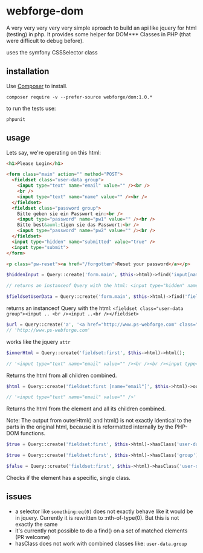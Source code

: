 webforge-dom
==========

A very very very very very simple aproach to build an api like jquery for html (testing) in php.
It provides some helper for DOM*** Classes in PHP (that were difficult to debug before).

uses the symfony CSSSelector class

## installation
Use [Composer](http://getcomposer.org) to install.
```
composer require -v --prefer-source webforge/dom:1.0.*
```

to run the tests use:
```
phpunit
```

## usage

Lets say, we're operating on this html:

```html
<h1>Please Login</h1>

<form class="main" action="" method="POST">
  <fieldset class="user-data group">
    <input type="text" name="email" value="" /><br />
    <br />
    <input type="text" name="name" value="" /><br />
  </fieldset>
  <fieldset class="password group">
    Bitte geben sie ein Passwort ein:<br />
    <input type="password" name="pw1" value="" /><br />
    Bitte best&auml;tigen sie das Passwort:<br />
    <input type="password" name="pw2" value="" /><br />
  </fieldset>
  <input type="hidden" name="submitted" value="true" />
  <input type="submit">
</form>

<p class="pw-reset"><a href="/forgotten">Reset your password</a></p>
```


```php
$hiddenInput = Query::create('form.main', $this->html)->find('input[name="submitted"]');

// returns an instanceof Query with the html: <input type="hidden" name="submitted" value="true" />
```

```php
$fieldsetUserData = Query::create('form.main', $this->html)->find('fieldset')->eq(0);
```
returns an instanceof Query with the html: `<fieldset class="user-data group"><input .. <br /><input ..<br /></fieldset>`

```php
$url = Query::create('a', '<a href="http://www.ps-webforge.com" class="def"></a>')->attr('href');
// 'http://www.ps-webforge.com'
```
works like the jquery `attr`

```php
$innerHtml = Query::create('fieldset:first', $this->html)->html();

// '<input type="text" name="email" value="" /><br /><br /><input type="text" name="name" value="" /><br />'
```
Returns the html from all children combined.

```php
$html = Query::create('fieldset:first [name="email"]', $this->html)->outerHtml();

// '<input type="text" name="email" value="" />'
```
Returns the html from the element and all its children combined.

Note: The output from outerHtml() and html() is not exactly identical to the parts in the original html, because it is reformatted internally by the PHP-DOM functions.

```php
$true = Query::create('fieldset:first', $this->html)->hasClass('user-data');
```

```php
$true = Query::create('fieldset:first', $this->html)->hasClass('group');
```

```php
$false = Query::create('fieldset:first', $this->html)->hasClass('user-data.group');
```
Checks if the element has a specific, single class.

## issues

  - a selector like `something:eq(0)` does not exactly behave like it would be in jquery. Currently it is rewritten to :nth-of-type(0). But this is not exactly the same
  - it's currently not possible to do a find() on a set of matched elements (PR welcome)
  - hasClass does not work with combined classes like: `user-data.group`

